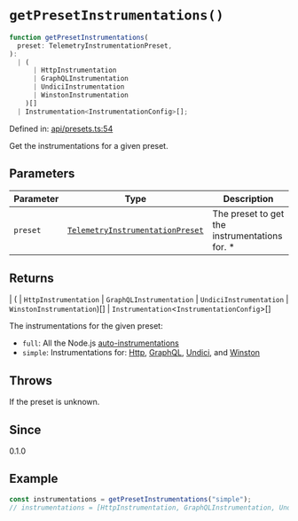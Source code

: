 # `getPresetInstrumentations()`

```ts
function getPresetInstrumentations(
  preset: TelemetryInstrumentationPreset,
):
  | (
      | HttpInstrumentation
      | GraphQLInstrumentation
      | UndiciInstrumentation
      | WinstonInstrumentation
    )[]
  | Instrumentation<InstrumentationConfig>[];
```

Defined in: [api/presets.ts:54](https://github.com/adobe/aio-lib-telemetry/blob/b7459bc16d246bc755238cf4edba48b0006bfd42/source/api/presets.ts#L54)

Get the instrumentations for a given preset.

## Parameters

| Parameter | Type                                                                                  | Description                                    |
| --------- | ------------------------------------------------------------------------------------- | ---------------------------------------------- |
| `preset`  | [`TelemetryInstrumentationPreset`](../type-aliases/TelemetryInstrumentationPreset.md) | The preset to get the instrumentations for. \* |

## Returns

\| (
\| `HttpInstrumentation`
\| `GraphQLInstrumentation`
\| `UndiciInstrumentation`
\| `WinstonInstrumentation`)[]
\| `Instrumentation`\<`InstrumentationConfig`\>[]

The instrumentations for the given preset:

- `full`: All the Node.js [auto-instrumentations](https://www.npmjs.com/package/@opentelemetry/auto-instrumentations-node)
- `simple`: Instrumentations for:
  [Http](https://www.npmjs.com/package/@opentelemetry/instrumentation-http),
  [GraphQL](https://www.npmjs.com/package/@opentelemetry/instrumentation-graphql),
  [Undici](https://www.npmjs.com/package/@opentelemetry/instrumentation-undici), and
  [Winston](https://www.npmjs.com/package/@opentelemetry/instrumentation-winston)

## Throws

If the preset is unknown.

## Since

0.1.0

## Example

```ts
const instrumentations = getPresetInstrumentations("simple");
// instrumentations = [HttpInstrumentation, GraphQLInstrumentation, UndiciInstrumentation, WinstonInstrumentation]
```
